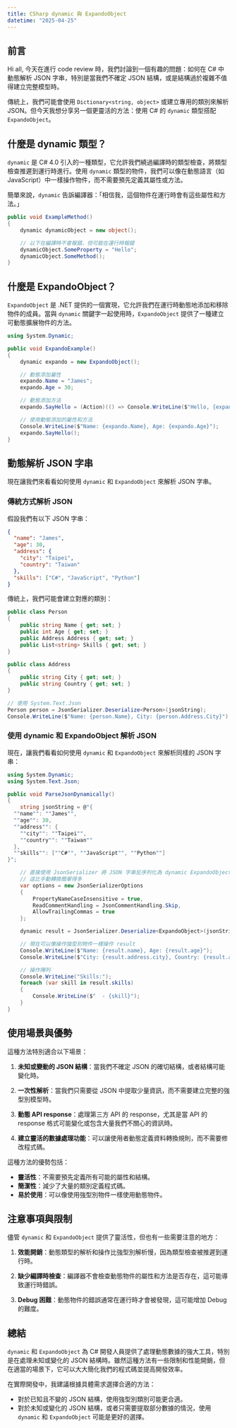 ```yaml
---
title: CSharp dynamic 與 ExpandoObject
datetime: "2025-04-25"
---
```


## 前言

Hi all, 今天在進行 code review 時，我們討論到一個有趣的問題：如何在 C# 中動態解析 JSON 字串，特別是當我們不確定 JSON 結構，或是結構過於複雜不值得建立完整模型時。

傳統上，我們可能會使用 `Dictionary<string, object>` 或建立專用的類別來解析 JSON。但今天我想分享另一個更靈活的方法：使用 C# 的 `dynamic` 類型搭配 `ExpandoObject`。

<!--more-->

## 什麼是 dynamic 類型？

`dynamic` 是 C# 4.0 引入的一種類型，它允許我們繞過編譯時的類型檢查，將類型檢查推遲到運行時進行。使用 `dynamic` 類型的物件，我們可以像在動態語言（如 JavaScript）中一樣操作物件，而不需要預先定義其屬性或方法。

簡單來說，`dynamic` 告訴編譯器：「相信我，這個物件在運行時會有這些屬性和方法。」

```csharp
public void ExampleMethod()
{
    dynamic dynamicObject = new object();

    // 以下在編譯時不會報錯，但可能在運行時報錯
    dynamicObject.SomeProperty = "Hello";
    dynamicObject.SomeMethod();
}
```

## 什麼是 ExpandoObject？

`ExpandoObject` 是 .NET 提供的一個實現，它允許我們在運行時動態地添加和移除物件的成員。當與 `dynamic` 關鍵字一起使用時，`ExpandoObject` 提供了一種建立可動態擴展物件的方法。

```csharp
using System.Dynamic;

public void ExpandoExample()
{
    dynamic expando = new ExpandoObject();

    // 動態添加屬性
    expando.Name = "James";
    expando.Age = 30;

    // 動態添加方法
    expando.SayHello = (Action)(() => Console.WriteLine($"Hello, {expando.Name}"));

    // 使用動態添加的屬性和方法
    Console.WriteLine($"Name: {expando.Name}, Age: {expando.Age}");
    expando.SayHello();
}
```

## 動態解析 JSON 字串

現在讓我們來看看如何使用 `dynamic` 和 `ExpandoObject` 來解析 JSON 字串。

### 傳統方式解析 JSON

假設我們有以下 JSON 字串：

```json
{
  "name": "James",
  "age": 30,
  "address": {
    "city": "Taipei",
    "country": "Taiwan"
  },
  "skills": ["C#", "JavaScript", "Python"]
}
```

傳統上，我們可能會建立對應的類別：

```csharp
public class Person
{
    public string Name { get; set; }
    public int Age { get; set; }
    public Address Address { get; set; }
    public List<string> Skills { get; set; }
}

public class Address
{
    public string City { get; set; }
    public string Country { get; set; }
}

// 使用 System.Text.Json
Person person = JsonSerializer.Deserialize<Person>(jsonString);
Console.WriteLine($"Name: {person.Name}, City: {person.Address.City}");
```

### 使用 dynamic 和 ExpandoObject 解析 JSON

現在，讓我們看看如何使用 `dynamic` 和 `ExpandoObject` 來解析同樣的 JSON 字串：

```csharp
using System.Dynamic;
using System.Text.Json;

public void ParseJsonDynamically()
{
    string jsonString = @"{
  ""name"": ""James"",
  ""age"": 30,
  ""address"": {
    ""city"": ""Taipei"",
    ""country"": ""Taiwan""
  },
  ""skills"": [""C#"", ""JavaScript"", ""Python""]
}";

    // 直接使用 JsonSerializer 將 JSON 字串反序列化為 dynamic ExpandoObject
    // 這比手動轉換簡單得多
    var options = new JsonSerializerOptions
    {
        PropertyNameCaseInsensitive = true,
        ReadCommentHandling = JsonCommentHandling.Skip,
        AllowTrailingCommas = true
    };

    dynamic result = JsonSerializer.Deserialize<ExpandoObject>(jsonString, options);

    // 現在可以像操作強型別物件一樣操作 result
    Console.WriteLine($"Name: {result.name}, Age: {result.age}");
    Console.WriteLine($"City: {result.address.city}, Country: {result.address.country}");

    // 操作陣列
    Console.WriteLine("Skills:");
    foreach (var skill in result.skills)
    {
        Console.WriteLine($"  - {skill}");
    }
}
```

## 使用場景與優勢

這種方法特別適合以下場景：

1. **未知或變動的 JSON 結構**：當我們不確定 JSON 的確切結構，或者結構可能變化時。

2. **一次性解析**：當我們只需要從 JSON 中提取少量資訊，而不需要建立完整的強型別模型時。

3. **動態 API response**：處理第三方 API 的 response，尤其是當 API 的 response 格式可能變化或包含大量我們不關心的資訊時。

4. **建立靈活的數據處理功能**：可以讓使用者動態定義資料轉換規則，而不需要修改程式碼。

這種方法的優勢包括：

- **靈活性**：不需要預先定義所有可能的屬性和結構。
- **簡潔性**：減少了大量的類別定義程式碼。
- **易於使用**：可以像使用強型別物件一樣使用動態物件。

## 注意事項與限制

儘管 `dynamic` 和 `ExpandoObject` 提供了靈活性，但也有一些需要注意的地方：

1. **效能開銷**：動態類型的解析和操作比強型別解析慢，因為類型檢查被推遲到運行時。

2. **缺少編譯時檢查**：編譯器不會檢查動態物件的屬性和方法是否存在，這可能導致運行時錯誤。

3. **Debug 困難**：動態物件的錯誤通常在運行時才會被發現，這可能增加 Debug 的難度。

## 總結

`dynamic` 和 `ExpandoObject` 為 C# 開發人員提供了處理動態數據的強大工具，特別是在處理未知或變化的 JSON 結構時。雖然這種方法有一些限制和性能開銷，但在適當的場景下，它可以大大簡化我們的程式碼並提高開發效率。

在實際開發中，我建議根據具體需求選擇合適的方法：

- 對於已知且不變的 JSON 結構，使用強型別類別可能更合適。
- 對於未知或變化的 JSON 結構，或者只需要提取部分數據的情況，使用 `dynamic` 和 `ExpandoObject` 可能是更好的選擇。
